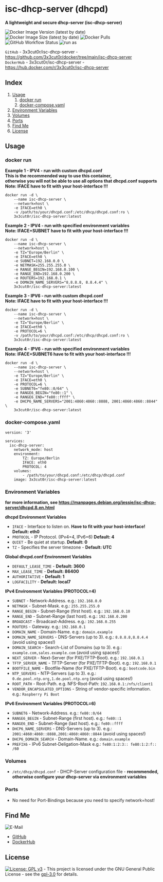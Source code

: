 # isc-dhcp-server (dhcpd)

**A lightweight and secure dhcp-server (isc-dhcp-server)**

![Docker Image Version (latest by date)](https://img.shields.io/docker/v/3x3cut0r/isc-dhcp-server)
![Docker Image Size (latest by date)](https://img.shields.io/docker/image-size/3x3cut0r/isc-dhcp-server)
![Docker Pulls](https://img.shields.io/docker/pulls/3x3cut0r/isc-dhcp-server)
![GitHub Workflow Status](https://img.shields.io/github/workflow/status/3x3cut0r/docker/build%20isc-dhcp-server)
![run as](https://img.shields.io/badge/run%20as-non--root-red)

`GitHub` - 3x3cut0r/isc-dhcp-server - https://github.com/3x3cut0r/docker/tree/main/isc-dhcp-server  
`DockerHub` - 3x3cut0r/isc-dhcp-server - https://hub.docker.com/r/3x3cut0r/isc-dhcp-server  

## Index

1. [Usage](#usage)
    1. [docker run](#dockerrun)
    2. [docker-compose.yaml](#dockercompose)
2. [Environment Variables](#environment-variables)
3. [Volumes](#volumes)
4. [Ports](#ports)
5. [Find Me](#findme)
6. [License](#license)

## Usage <a name="usage"></a>

### docker run <a name="dockerrun"></a>

**Example 1 - IPV4 - run with custom dhcpd.conf**  
**This is the recommended way to use this container,**  
**otherwise you will not be able to use all options that dhcpd.conf supports**  
**Note: IFACE have to fit with your host-interface !!!**  
```shell
docker run -d \
    --name isc-dhcp-server \
    --network=host \
    -e IFACE=eth0 \
    -v /path/to/your/dhcpd.conf:/etc/dhcp/dhcpd.conf:ro \
    3x3cut0r/isc-dhcp-server:latest
```

**Example 2 - IPV4 - run with specified environment variables**  
**Note: IFACE+SUBNET have to fit with your host-interface !!!**  
```shell
docker run -d \
    --name isc-dhcp-server \
    --network=host \
    -e TZ="Europe/Berlin" \
    -e IFACE=eth0 \
    -e SUBNET=192.168.0.0 \
    -e NETMASK=255.255.255.0 \
    -e RANGE_BEGIN=192.168.0.100 \
    -e RANGE_END=192.168.0.200 \
    -e ROUTERS=192.168.0.1 \
    -e DOMAIN_NAME_SERVERS="8.8.8.8, 8.8.4.4" \
    3x3cut0r/isc-dhcp-server:latest
```

**Example 3 - IPV6 - run with custom dhcpd.conf**   
**Note: IFACE have to fit with your host-interface !!!**  
```shell
docker run -d \
    --name isc-dhcp-server \
    --network=host \
    -e TZ="Europe/Berlin" \
    -e IFACE=eth0 \
    -e PROTOCOL=6 \
    -v /path/to/your/dhcpd.conf:/etc/dhcp/dhcpd.conf:ro \
    3x3cut0r/isc-dhcp-server:latest
```

**Example 4 - IPV6 - run with specified environment variables**  
**Note: IFACE+SUBNET6 have to fit with your host-interface !!!**  
```shell
docker run -d \
    --name isc-dhcp-server \
    --network=host \
    -e TZ="Europe/Berlin" \
    -e IFACE=eth0 \
    -e PROTOCOL=6 \
    -e SUBNET6="fe80::0/64" \
    -e RANGE6_BEGIN="fe80::1" \
    -e RANGE6_END="fe80::ffff" \
    -e DHCP6_NAME_SERVERS="2001:4860:4860::8888, 2001:4860:4860::8844" \
    3x3cut0r/isc-dhcp-server:latest
```

### docker-compose.yaml <a name="docker-compose"></a>

```shell
version: '3'

services:
  isc-dhcp-server:
    network_mode: host
    environment:
        TZ: Europe/Berlin
        IFACE: eth0
        PROTOCOL: 4
    volumes:
        - /path/to/your/dhcpd.conf:/etc/dhcp/dhcpd.conf
    image: 3x3cut0r/isc-dhcp-server:latest

```

### Environment Variables <a name="environment-variables"></a>
**for more information, see https://manpages.debian.org/jessie/isc-dhcp-server/dhcpd.8.en.html**

**dhcpd Environment Variables**  
* `IFACE` - Interface to listen on. **Have to fit with your host-interface! Default: eth0**  
* `PROTOCOL` - IP Protocol. (IPv4=4, IPv6=6) **Default: 4**  
* `QUIET` - Be quiet at startup. **Default: 0**  
* `TZ` - Specifies the server timezone - **Default: UTC**  

**Global dhcpd.conf Environment Variables**  
* `DEFAULT_LEASE_TIME` - **Default: 3600**  
* `MAX_LEASE_TIME` - **Default: 86400**  
* `AUTHORITATIVE` - **Default: 1**  
* `LOGFACILITY` - **Default: local7**  

**IPv4 Environment Variables (PROTOCOL=4)**  
* `SUBNET` - Network-Address. e.g.: `192.168.0.0`  
* `NETMASK` - Subnet-Mask. e.g.: `255.255.255.0`  
* `RANGE_BEGIN` - Subnet-Range (first host). e.g.: `192.168.0.10`  
* `RANGE_END` - Subnet-Range (last host). e.g.: `192.168.0.200`  
* `BROADCAST` - Broadcast-Address. e.g.: `192.168.0.255`  
* `ROUTERS` - Gateway. e.g.: `192.168.0.1`  
* `DOMAIN_NAME` - Domain-Name. e.g.: `domain.example`  
* `DOMAIN_NAME_SERVERS` - DNS-Servers (up to 3). e.g.: `8.8.8.8,8.8.4.4` (avoid using spaces!)  
* `DOMAIN_SEARCH` - Search-List of Domains (up to 3). e.g.: `example.com,sales.example.com` (avoid using spaces!)  
* `NEXT_SERVER` - Next-Server (for PXE/TFTP-Boot). e.g.: `192.168.0.1`  
* `TFTP_SERVER_NAME` - TFTP-Server (for PXE/TFTP-Boot). e.g.: `192.168.0.1`  
* `BOOTFILE_NAME` - Bootfile-Name (for PXE/TFTP-Boot). e.g.: `bootcode.bin`  
* `NTP_SERVERS` - NTP-Servers (up to 3). e.g.: `0.de.pool.ntp.org,1.de.pool.ntp.org` (avoid using spaces!)  
* `ROOT_PATH` - Root-Path. e.g. NFS-Root-Path: `192.168.0.1:/nfs/client1`   
* `VENDOR_ENCAPSULATED_OPTIONS` - String of vendor-specific information. e.g.: `Raspberry Pi Boot`  

**IPv6 Environment Variables (PROTOCOL=6)**  
* `SUBNET6` - Network-Address. e.g.: `fe80::0/64`  
* `RANGE6_BEGIN` - Subnet-Range (first host). e.g.: `fe80::1`  
* `RANGE6_END` - Subnet-Range (last host). e.g.: `fe80::ffff`  
* `DHCP6_NAME_SERVERS` - DNS-Servers (up to 3). e.g.: `2001:4860:4860::8888,2001:4860:4860::8844` (avoid using spaces!)  
* `DHCP6_DOMAIN_SEARCH` - Domain-Name. e.g.: `domain.example`  
* `PREFIX6` - IPv6 Subnet-Deligation-Mask e.g.: `fe80:1:2:3:: fe80:1:2:f:: /60`   

### Volumes <a name="volumes"></a>

* `/etc/dhcp/dhcpd.conf` - DHCP-Server configuration file - **recommended, otherwise configure your dhcp-server via environment variables**  

### Ports <a name="ports"></a>

* No need for Port-Bindings because you need to specify network=host!  

## Find Me <a name="findme"></a>

![E-Mail](https://img.shields.io/badge/E--Mail-executor55%40gmx.de-red)
* [GitHub](https://github.com/3x3cut0r)
* [DockerHub](https://hub.docker.com/u/3x3cut0r)

## License <a name="license"></a>

[![License: GPL v3](https://img.shields.io/badge/License-GPLv3-blue.svg)](https://www.gnu.org/licenses/gpl-3.0) - This project is licensed under the GNU General Public License - see the [gpl-3.0](https://www.gnu.org/licenses/gpl-3.0.en.html) for details.
